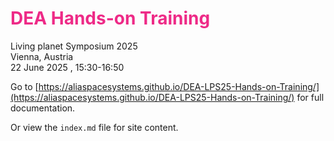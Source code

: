 # <span style="color:#EE2A87">DEA Hands-on Training </span>
Living planet Symposium 2025
<br>
Vienna, Austria
<br>
22 June 2025 , 15:30-16:50

Go to [https://aliaspacesystems.github.io/DEA-LPS25-Hands-on-Training/](https://aliaspacesystems.github.io/DEA-LPS25-Hands-on-Training/) for full documentation.

Or view the `index.md` file for site content.